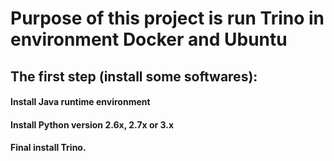 # Purpose of this project is run Trino in environment Docker and Ubuntu
## The first step (install some softwares):

#### Install Java runtime environment
#### Install Python version 2.6x, 2.7x or 3.x
#### Final install Trino.

